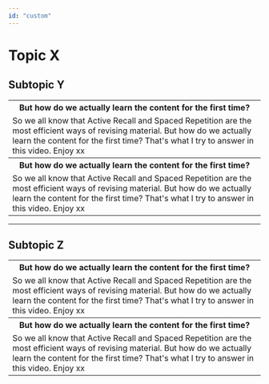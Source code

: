 ```yaml
---
id: "custom"
---
```


<!-- @import "q&a-style.less" -->

<!-- https://detexify.kirelabs.org/classify.html -->
<!-- https://shd101wyy.github.io/markdown-preview-enhanced/#/ -->

<link href="https://fonts.googleapis.com/css2?family=Handlee&display=swap" rel="stylesheet">

<!--

<table>
  <tr>
    <th></th>
  </tr>
  <tr>
    <td></td>
  </tr>

  <tr>
    <th></th>
  </tr>
  <tr>
    <td></td>
  </tr>
</table>

-->

# Topic X

## Subtopic Y

<table>
  <tr>
    <th>But how do we actually learn the content for the first time? </th>
  </tr>
  <tr>
    <td>So we all know that Active Recall and Spaced Repetition are the most efficient ways of revising material. But how do we actually learn the content for the first time? That's what I try to answer in this video. Enjoy xx</td>
  </tr>
  <tr>
    <th>But how do we actually learn the content for the first time? </th>
  </tr>
  <tr>
    <td>So we all know that Active Recall and Spaced Repetition are the most efficient ways of revising material. But how do we actually learn the content for the first time? That's what I try to answer in this video. Enjoy xx</td>
  </tr>
</table>

-------

## Subtopic Z

<table>
  <tr>
    <th>But how do we actually learn the content for the first time? </th>
  </tr>
  <tr>
    <td>So we all know that Active Recall and Spaced Repetition are the most efficient ways of revising material. But how do we actually learn the content for the first time? That's what I try to answer in this video. Enjoy xx</td>
  </tr>
  <tr>
    <th>But how do we actually learn the content for the first time? </th>
  </tr>
  <tr>
    <td>So we all know that Active Recall and Spaced Repetition are the most efficient ways of revising material. But how do we actually learn the content for the first time? That's what I try to answer in this video. Enjoy xx</td>
  </tr>
</table>